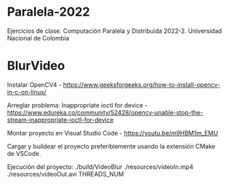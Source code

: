 # Paralela-2022
Ejercicios de clase. Computación Paralela y Distribuida 2022-2. Universidad Nacional de Colombia

# BlurVideo
Instalar OpenCV4 - https://www.geeksforgeeks.org/how-to-install-opencv-in-c-on-linux/

Arreglar problema: Inappropriate ioctl for device - https://www.edureka.co/community/52428/opencv-unable-stop-the-stream-inappropriate-ioctl-for-device

Montar proyecto en Visual Studio Code - https://youtu.be/m9HBM1m_EMU

Cargar y buildear el proyecto preferiblemente usando la extensión CMake de VSCode.

Ejecución del proyecto: ./build/VideoBlur ./resources/videoIn.mp4 ./resources/videoOut.avi THREADS_NUM
